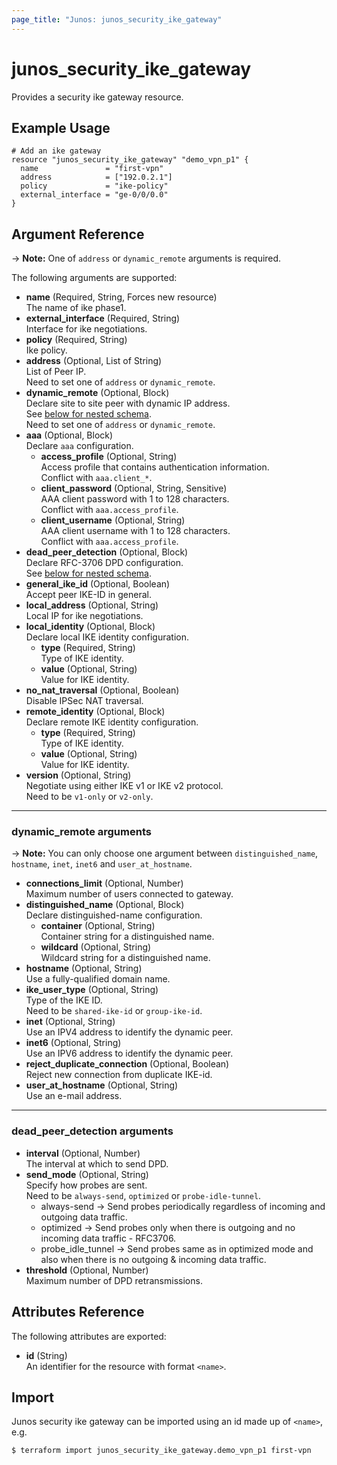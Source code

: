 ```yaml
---
page_title: "Junos: junos_security_ike_gateway"
---
```


# junos_security_ike_gateway

Provides a security ike gateway resource.

## Example Usage

```hcl
# Add an ike gateway
resource "junos_security_ike_gateway" "demo_vpn_p1" {
  name               = "first-vpn"
  address            = ["192.0.2.1"]
  policy             = "ike-policy"
  external_interface = "ge-0/0/0.0"
}
```

## Argument Reference

-> **Note:** One of `address` or `dynamic_remote` arguments is required.

The following arguments are supported:

- **name** (Required, String, Forces new resource)  
  The name of ike phase1.
- **external_interface** (Required, String)  
  Interface for ike negotiations.
- **policy** (Required, String)  
  Ike policy.
- **address** (Optional, List of String)  
  List of Peer IP.  
  Need to set one of `address` or `dynamic_remote`.
- **dynamic_remote** (Optional, Block)  
  Declare site to site peer with dynamic IP address.  
  See [below for nested schema](#dynamic_remote-arguments).  
  Need to set one of `address` or `dynamic_remote`.
- **aaa** (Optional, Block)  
  Declare `aaa` configuration.
  - **access_profile** (Optional, String)  
    Access profile that contains authentication information.  
    Conflict with `aaa.client_*`.
  - **client_password** (Optional, String, Sensitive)  
    AAA client password with 1 to 128 characters.  
    Conflict with `aaa.access_profile`.  
  - **client_username** (Optional, String)  
    AAA client username with 1 to 128 characters.  
    Conflict with `aaa.access_profile`.
- **dead_peer_detection** (Optional, Block)  
  Declare RFC-3706 DPD configuration.  
  See [below for nested schema](#dead_peer_detection-arguments).
- **general_ike_id** (Optional, Boolean)  
  Accept peer IKE-ID in general.
- **local_address** (Optional, String)  
  Local IP for ike negotiations.
- **local_identity** (Optional, Block)  
  Declare local IKE identity configuration.
  - **type** (Required, String)  
    Type of IKE identity.
  - **value** (Optional, String)  
    Value for IKE identity.
- **no_nat_traversal** (Optional, Boolean)  
  Disable IPSec NAT traversal.
- **remote_identity** (Optional, Block)  
  Declare remote IKE identity configuration.
  - **type** (Required, String)  
    Type of IKE identity.
  - **value** (Optional, String)  
    Value for IKE identity.
- **version** (Optional, String)  
  Negotiate using either IKE v1 or IKE v2 protocol.  
  Need to be `v1-only` or `v2-only`.

---

### dynamic_remote arguments

-> **Note:** You can only choose one argument between `distinguished_name`, `hostname`, `inet`,
`inet6` and `user_at_hostname`.

- **connections_limit** (Optional, Number)  
  Maximum number of users connected to gateway.
- **distinguished_name** (Optional, Block)  
  Declare distinguished-name configuration.
  - **container** (Optional, String)  
    Container string for a distinguished name.
  - **wildcard** (Optional, String)  
    Wildcard string for a distinguished name.
- **hostname** (Optional, String)  
  Use a fully-qualified domain name.
- **ike_user_type** (Optional, String)  
  Type of the IKE ID.  
  Need to be `shared-ike-id` or `group-ike-id`.
- **inet** (Optional, String)  
  Use an IPV4 address to identify the dynamic peer.
- **inet6** (Optional, String)  
  Use an IPV6 address to identify the dynamic peer.
- **reject_duplicate_connection** (Optional, Boolean)  
  Reject new connection from duplicate IKE-id.
- **user_at_hostname** (Optional, String)  
  Use an e-mail address.

---

### dead_peer_detection arguments

- **interval** (Optional, Number)  
  The interval at which to send DPD.
- **send_mode** (Optional, String)  
  Specify how probes are sent.  
  Need to be `always-send`, `optimized` or `probe-idle-tunnel`.  
  - always-send -> Send probes periodically regardless of incoming and outgoing data traffic.  
  - optimized -> Send probes only when there is outgoing and no incoming data traffic - RFC3706.
  - probe_idle_tunnel -> Send probes same as in optimized mode and also when there is no outgoing
  & incoming data traffic.
- **threshold** (Optional, Number)  
  Maximum number of DPD retransmissions.

## Attributes Reference

The following attributes are exported:

- **id** (String)  
  An identifier for the resource with format `<name>`.

## Import

Junos security ike gateway can be imported using an id made up of `<name>`, e.g.

```shell
$ terraform import junos_security_ike_gateway.demo_vpn_p1 first-vpn
```

